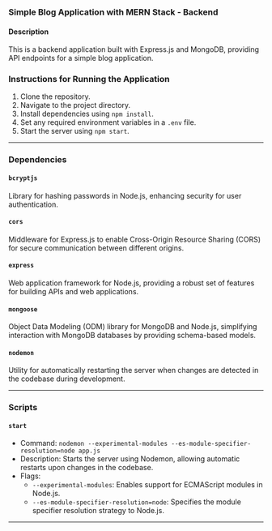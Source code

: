 ### Simple Blog Application with MERN Stack - Backend

#### Description
This is a backend application built with Express.js and MongoDB, providing API endpoints for a simple blog application.

### Instructions for Running the Application

1. Clone the repository.
2. Navigate to the project directory.
3. Install dependencies using `npm install`.
4. Set any required environment variables in a `.env` file.
5. Start the server using `npm start`.

---

### Dependencies

#### `bcryptjs`
Library for hashing passwords in Node.js, enhancing security for user authentication.

#### `cors`
Middleware for Express.js to enable Cross-Origin Resource Sharing (CORS) for secure communication between different origins.

#### `express`
Web application framework for Node.js, providing a robust set of features for building APIs and web applications.

#### `mongoose`
Object Data Modeling (ODM) library for MongoDB and Node.js, simplifying interaction with MongoDB databases by providing schema-based models.

#### `nodemon`
Utility for automatically restarting the server when changes are detected in the codebase during development.

---

### Scripts

#### `start`
- Command: `nodemon --experimental-modules --es-module-specifier-resolution=node app.js`
- Description: Starts the server using Nodemon, allowing automatic restarts upon changes in the codebase.
- Flags:
  - `--experimental-modules`: Enables support for ECMAScript modules in Node.js.
  - `--es-module-specifier-resolution=node`: Specifies the module specifier resolution strategy to Node.js.

---